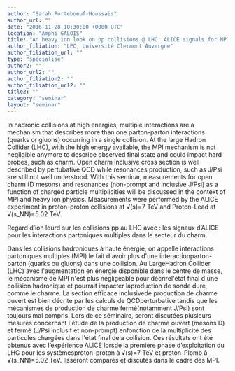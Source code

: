 ```yaml
---
author: "Sarah Porteboeuf-Houssais"
author_url: ""
date: "2016-11-28 10:30:00 +0000 UTC"
location: "Amphi GALOIS"
title: "An heavy ion look on pp collisions @ LHC: ALICE signals for MPI processes in the charm sector"
author_filiation: "LPC, Université Clermont Auvergne"
author_filiation_url: ""
type: "spécialisé"
author2: ""
author_url2: ""
author_filiation2: ""
author_filiation_url2: ""
title2: ""
category: "seminar" 
layout: "seminar"
---
```

In hadronic collisions at high energies, multiple interactions are a mechanism that describes more than one parton-parton interactions (quarks or gluons) occurring in a single collision. At the large Hadron Collider (LHC), with the high energy available, the MPI mechanism is not negligible anymore to describe observed final state and could impact hard probes, such as charm. Open charm inclusive cross section is well described by pertubative QCD while resonances production, such as J/Psi are still not well understood. With this seminar, measurements for open charm (D mesons) and resonances (non-prompt and inclusive J/Psi) as a function of charged particle multiplicities will be discussed in the context of MPI and heavy ion physics. Measurements were performed by the ALICE experiment in proton-proton collisions at √(s)=7 TeV and Proton-Lead at √(s_NN)=5.02 TeV.  

Regard d’ion lourd sur les collisions pp au LHC avec : les signaux d’ALICE pour les interactions partoniques multiples dans le secteur du charm.

Dans les collisions hadroniques à haute énergie, on appelle interactions partoniques multiples (MPI) le fait d'avoir plus d'une interactionparton-parton (quarks ou gluons) dans une collision. Au LargeHadron Collider (LHC) avec l'augmentation en énergie disponible dans le centre de masse, le mécanisme de MPI n'est plus négligeable pour décrirel'état final d'une collision hadronique et pourrait impacter laproduction de sonde dure, comme le charme. La section efficace inclusivede production de charme ouvert est bien décrite par les calculs de QCDperturbative tandis que les mécanismes de production de charme fermé(notamment J/Psi) sont toujours mal compris. Lors de ce séminaire, seront discutées plusieurs mesures concernant l'étude de la production de charme ouvert (mésons D) et fermé (J/Psi inclusif et non-prompt) enfonction de la multiplicité des particules chargées dans l'état final dela collision. Ces résultats ont été obtenus avec l’expérience ALICE lorsde la première phase d’exploitation du LHC pour les systèmesproton-proton à √(s)=7 TeV et proton-Plomb à √(s_NN)=5.02 TeV. Ilsseront comparés et discutés dans le cadre des MPI.
